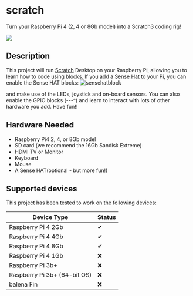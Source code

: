 # scratch

Turn your Raspberry Pi 4 (2, 4 or 8Gb model) into a Scratch3 coding rig!

[![](https://balena.io/deploy.png)](https://dashboard.balena-cloud.com/deploy?repoUrl=https://github.com/balena-io-playground/scratch)

## Description
This project will run [Scratch](https://scratch.mit.edu/) Desktop on your Raspberry Pi, allowing you to learn how to code using [blocks](https://en.wikipedia.org/wiki/Block_(programming)). If you add a [Sense Hat](https://www.raspberrypi.org/products/sense-hat/?resellerType=home) to your Pi, you can enable the Sense HAT blocks:
![sensehatblock](https://i.ibb.co/fnbnCQp/scratch-3-desktop-for-raspbian-on-raspberry-pi-2.png)

and make use of the LEDs, joystick and on-board sensors. You can also enable the GPIO blocks (---^) and learn to interact with lots of other hardware you add.
Have fun!!

## Hardware Needed
* Raspberry Pi4 2, 4, or 8Gb model
* SD card (we recommend the 16Gb Sandisk Extreme)
* HDMI TV or Monitor
* Keyboard
* Mouse
* A Sense HAT(optional - but more fun!)

## Supported devices
This project has been tested to work on the following devices:

| Device Type  | Status |
| ------------- | ------------- |
| Raspberry Pi 4 2Gb | ✔ |
| Raspberry Pi 4 4Gb | ✔ |
| Raspberry Pi 4 8Gb | ✔ |
| Raspberry Pi 4 1Gb | :x: |
| Raspberry Pi 3b+ | :x: |
| Raspberry Pi 3b+ (64-bit OS) | :x: |
| balena Fin | :x: |


